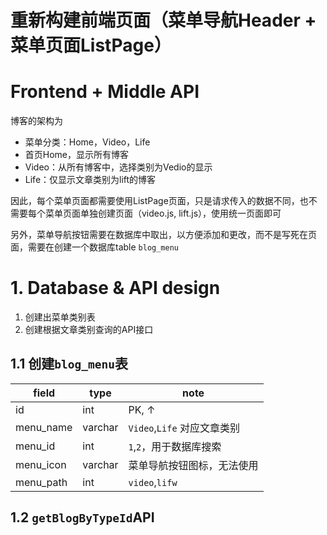 

# 重新构建前端页面（菜单导航Header + 菜单页面ListPage） 
# Frontend + Middle API

博客的架构为
- 菜单分类：Home，Video，Life
- 首页Home，显示所有博客
- Video：从所有博客中，选择类别为Vedio的显示
- Life：仅显示文章类别为lift的博客

因此，每个菜单页面都需要使用ListPage页面，只是请求传入的数据不同，也不需要每个菜单页面单独创建页面（video.js, lift.js），使用统一页面即可

另外，菜单导航按钮需要在数据库中取出，以方便添加和更改，而不是写死在页面，需要在创建一个数据库table `blog_menu`

# 1. Database & API design

1. 创建出菜单类别表
2. 创建根据文章类别查询的API接口

## 1.1 创建`blog_menu`表

|field|type|note|
|-|-|-|
|id|int|PK, ↑|
|menu_name|varchar|`Video`,`Life` 对应文章类别|
|menu_id|int|`1`,`2`，用于数据库搜索|
|menu_icon|varchar|菜单导航按钮图标，无法使用|
|menu_path|int|`video`,`lifw`|




## 1.2 `getBlogByTypeId`API












